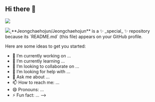 ## Hi there 👋
<a href="https://youtube.com/@turtleneck_king?si=Ye8GUmUF9ocDgJy-"><img src="https://hits.seeyoufarm.com/api/count/incr/badge.svg?si=Ye8GUmUF9ocDgJy-&url=https%3A%2F%2Fyoutube.com%2F%40turtleneck_king&count_bg=%23FFFFFF&title_bg=%23555555&icon=youtube.svg&icon_color=%23FF0000&title=YOUTUBE&edge_flat=false"/></a>

<span>
  <a href="https://www.instagram.com/6unoyunr/">
    <img src="https://img.shields.io/badge/Instagram-ff69b4?style=plastic&logo=Instagram&logoColor=white"/>
  </a>
</span>
**Jeongchaehojun/Jeongchaehojun** is a ✨ _special_ ✨ repository because its `README.md` (this file) appears on your GitHub profile.

Here are some ideas to get you started:

- 🔭 I’m currently working on ...
- 🌱 I’m currently learning ...
- 👯 I’m looking to collaborate on ...
- 🤔 I’m looking for help with ...
- 💬 Ask me about ...
- 📫 How to reach me: ...
- 😄 Pronouns: ...
- ⚡ Fun fact: ...
-->
